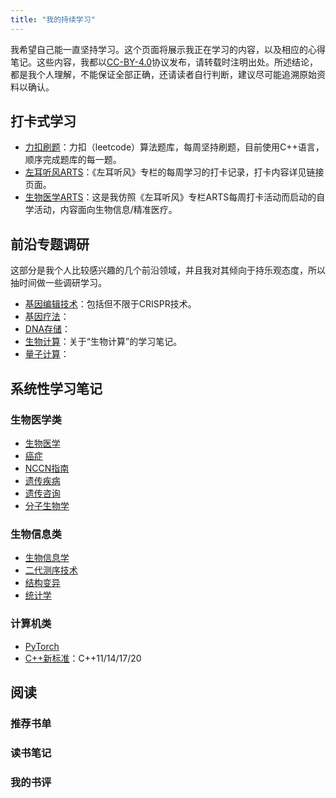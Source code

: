 ```yaml
---
title: "我的持续学习"
---
```


我希望自己能一直坚持学习。这个页面将展示我正在学习的内容，以及相应的心得笔记。这些内容，我都以[CC-BY-4.0](https://creativecommons.org/licenses/by/4.0/deed.zh)协议发布，请转载时注明出处。所述结论，都是我个人理解，不能保证全部正确，还请读者自行判断，建议尽可能追溯原始资料以确认。

## 打卡式学习

* [力扣刷题](https://github.com/yanlinlin82/leetcode/blob/master/README.md)：力扣（leetcode）算法题库，每周坚持刷题，目前使用C++语言，顺序完成题库的每一题。
* [左耳听风ARTS](https://yanlinlin82.github.io/ARTS-Weekly)：《左耳听风》专栏的每周学习的打卡记录，打卡内容详见链接页面。
* [生物医学ARTS](https://yanlinlin82.github.io/ARTS-Weekly-BioMed)：这是我仿照《左耳听风》专栏ARTS每周打卡活动而启动的自学活动，内容面向生物信息/精准医疗。

## 前沿专题调研

这部分是我个人比较感兴趣的几个前沿领域，并且我对其倾向于持乐观态度，所以抽时间做一些调研学习。

* [基因编辑技术](/notes/genome-editing)：包括但不限于CRISPR技术。
* [基因疗法](/notes/gene-therapy)：
* [DNA存储](/notes/dna-storage)：
* [生物计算](/notes/bio-computing)：关于“生物计算”的学习笔记。
* [量子计算](/notes/quantum-computing)：

## 系统性学习笔记

### 生物医学类

* [生物医学](/notes/biomed)
* [癌症](/notes/cancer)
* [NCCN指南](/notes/nccn)
* [遗传疾病](/notes/genetic-disorders)
* [遗传咨询](/notes/genetic-counselling)
* [分子生物学](/notes/molecular-biology)

### 生物信息类

* [生物信息学](/notes/bioinformatics)
* [二代测序技术](/notes/ngs)
* [结构变异](/notes/sv)
* [统计学](/notes/statistics)

### 计算机类

* [PyTorch](/notes/pytorch)
* [C++新标准](/notes/cpp)：C++11/14/17/20

## 阅读

### 推荐书单

### 读书笔记

### 我的书评
